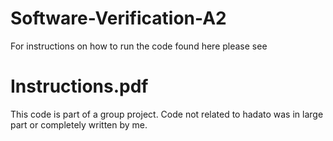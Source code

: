 # Software-Verification-A2
For instructions on how to run the code found here please see 
# Instructions.pdf

This code is part of a group project. Code not related to hadato was in large part or completely written by me.
